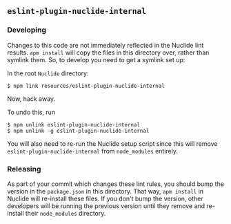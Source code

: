## `eslint-plugin-nuclide-internal`

### Developing

Changes to this code are not immediately reflected in the Nuclide lint results. `apm install` will
copy the files in this directory over, rather than symlink them. So, to develop you need to get a
symlink set up:

In the root `Nuclide` directory:

`$ npm link resources/eslint-plugin-nuclide-internal`

Now, hack away.

To undo this, run

```
$ npm unlink eslint-plugin-nuclide-internal
$ npm unlink -g eslint-plugin-nuclide-internal
```

You will also need to re-run the Nuclide setup script since this will remove
`eslint-plugin-nuclide-internal` from `node_modules` entirely.

### Releasing

As part of your commit which changes these lint rules, you should bump the version in the
`package.json` in this directory. That way, `apm install` in Nuclide will re-install these files. If
you don't bump the version, other developers will be running the previous version until they remove
and re-install their `node_modules` directory.
